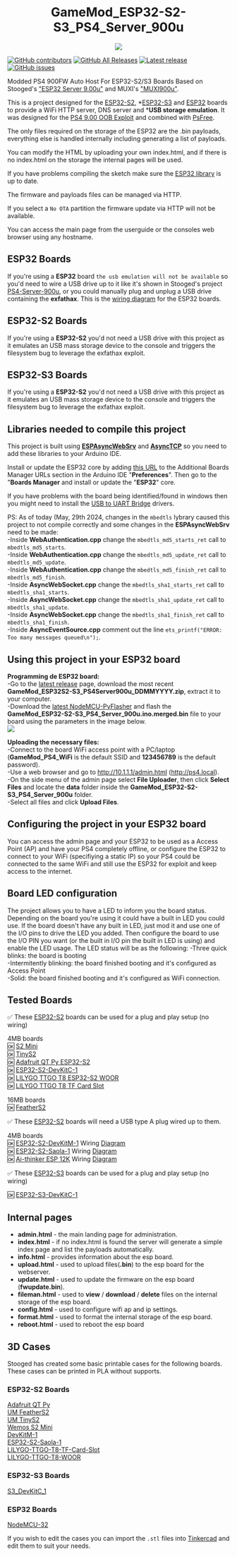 <h1 align="center">GameMod_ESP32-S2-S3_PS4_Server_900u</h1>

<div align="center">
<img src="./images/ps4serverlogo.png" alight-itens="center">
</div>

[![GitHub contributors](https://img.shields.io/github/contributors/gamemoddesignbr/GameMod_ESP32-S2-S3_PS4_Server_900u)](https://github.com/gamemoddesignbr/GameMod_ESP32-S2-S3_PS4_Server_900u/graphs/contributors)
[![GitHub All Releases](https://img.shields.io/github/downloads/gamemoddesignbr/GameMod_ESP32-S2-S3_PS4_Server_900u/total)](https://github.com/gamemoddesignbr/GameMod_ESP32-S2-S3_PS4_Server_900u/releases)
[![Latest release](https://img.shields.io/github/v/release/gamemoddesignbr/GameMod_ESP32-S2-S3_PS4_Server_900u)](https://github.com/gamemoddesignbr/GameMod_ESP32-S2-S3_PS4_Server_900u/releases)
[![GitHub issues](https://img.shields.io/github/issues/gamemoddesignbr/GameMod_ESP32-S2-S3_PS4_Server_900u)](https://github.com/gamemoddesignbr/GameMod_ESP32-S2-S3_PS4_Server_900u/issues)

Modded PS4 900FW Auto Host For ESP32-S2/S3 Boards Based on Stooged's ["ESP32 Server 9.00u"](https://github.com/stooged/ESP32-Server-900u) and MUXI's ["MUXI900u"](https://psxtools.de/forum/index.php?thread/89778-ps4-exploit-muxi900u-mit-usb-emulation-f%C3%BCr-esp32-s2-s3/).


This is a project designed for the [ESP32-S2](https://www.espressif.com/en/products/socs/esp32-s2), *[ESP32-S3](https://www.espressif.com/en/products/socs/esp32-s3) and [ESP32](https://www.espressif.com/en/products/socs/esp32) boards to provide a WiFi HTTP server, DNS server and *<b>USB storage emulation</b>.
It was designed for the [PS4 9.00 OOB Exploit](https://github.com/ChendoChap/pOOBs4) and combined with [PsFree](https://wololo.net/2023/12/04/psfree-webkit-exploit-for-ps4-6-00-to-9-60-and-ps5-1-00-to-5-50-quickhen-toolkit-announced).

The only files required on the storage of the ESP32 are the .bin payloads, everything else is handled internally including generating a list of payloads.

You can modify the HTML by uploading your own index.html, and if there is no index.html on the storage the internal pages will be used.

If you have problems compiling the sketch make sure the [ESP32 library](https://github.com/stooged/ESP32-Server-900u#libraries) is up to date.

The firmware and payloads files can be managed via HTTP.

If you select a `No OTA` partition the firmware update via HTTP will not be available.

You can access the main page from the userguide or the consoles web browser using any hostname.

 
## ESP32 Boards
If you're using a <b>ESP32</b> board `the usb emulation will not be available` so you'd need to wire a USB drive up to it like it's shown in Stooged's project [PS4-Server-900u](https://github.com/stooged/PS4-Server-900u), or you could manually plug and unplug a USB drive containing the <b>exfathax</b>.
This is the [wiring diagram](https://github.com/stooged/ESP32-Server-900u/blob/main/Images/esp32_diag.jpg) for the ESP32 boards.


## ESP32-S2 Boards
If you're using a <b>ESP32-S2</b> you'd not need a USB drive with this project as it emulates an USB mass storage device to the console and triggers the filesystem bug to leverage the exfathax exploit.


## ESP32-S3 Boards
If you're using a <b>ESP32-S2</b> you'd not need a USB drive with this project as it emulates an USB mass storage device to the console and triggers the filesystem bug to leverage the exfathax exploit.


## Libraries needed to compile this project
This project is built using [<b>ESPAsyncWebSrv</b>](https://github.com/me-no-dev/ESPAsyncWebServer) and [<b>AsyncTCP</b>](https://github.com/me-no-dev/AsyncTCP) so you need to add these libraries to your Arduino IDE.

Install or update the ESP32 core by adding [this URL](https://raw.githubusercontent.com/espressif/arduino-esp32/gh-pages/package_esp32_index.json) to the Additional Boards Manager URLs section in the Arduino IDE "<b>Preferences</b>".
Then go to the "<b>Boards Manager</b> and install or update the "<b>ESP32</b>" core.

If you have problems with the board being identified/found in windows then you might need to install the [USB to UART Bridge](https://www.silabs.com/developers/usb-to-uart-bridge-vcp-drivers) drivers.


PS: As of today (May, 29th 2024, changes in the `mbedtls` lybrary caused this project to not compile correctly and some changes in the <b>ESPAsyncWebSrv</b> need to be made:<br>
-Inside <b>WebAuthentication.cpp</b> change the `mbedtls_md5_starts_ret` call to `mbedtls_md5_starts`.<br>
-Inside <b>WebAuthentication.cpp</b> change the `mbedtls_md5_update_ret` call to `mbedtls_md5_update`.<br>
-Inside <b>WebAuthentication.cpp</b> change the `mbedtls_md5_finish_ret` call to `mbedtls_md5_finish`.<br>
-Inside <b>AsyncWebSocket.cpp</b> change the `mbedtls_sha1_starts_ret` call to `mbedtls_sha1_starts`.<br>
-Inside <b>AsyncWebSocket.cpp</b> change the `mbedtls_sha1_update_ret` call to `mbedtls_sha1_update`.<br>
-Inside <b>AsyncWebSocket.cpp</b> change the `mbedtls_sha1_finish_ret` call to `mbedtls_sha1_finish`.<br>
-Inside <b>AsyncEventSource.cpp</b> comment out the line `ets_printf("ERROR: Too many messages queued\n");`.


## Using this project in your ESP32 board
<b>Programming de ESP32 board:</b><br>
-Go to the [latest release](https://github.com/gamemoddesignbr/GameMod_ESP32-S2-S3_PS4_Server_900u/releases/latest) page, download the most recent <b>GameMod_ESP32S2-S3_PS4Server900u_DDMMYYYY.zip</b>, extract it to your computer.<br>
-Download the [latest NodeMCU-PyFlasher](https://github.com/marcelstoer/nodemcu-pyflasher/releases/latest) and flash the <b>GameMod_ESP32-S2-S3_PS4_Server_900u.ino.merged.bin</b> file to your board using the parameters in the image below.<br>
<img src=https://github.com/gamemoddesignbr/GameMod_ESP32-S2-S3_PS4_Server_900u/blob/main/images/nodemcu_pyflasher.png>


<b>Uploading the necessary files:</b><br>
-Connect to the board WiFi access point with a PC/laptop (<b>GameMod_PS4_WiFi</b> is the default SSID and <b>123456789</b> is the default password).<br>
-Use a web browser and go to http://10.1.1.1/admin.html (http://ps4.local).<br>
-On the side menu of the admin page select <b>File Uploader</b>, then click <b>Select Files</b> and locate the <b>data</b> folder inside the <b>GameMod_ESP32-S2-S3_PS4_Server_900u</b> folder.<br>
-Select all files and click <b>Upload Files</b>.


## Configuring the project in your ESP32 board
You can access the admin page and your ESP32 to be used as a Access Point (AP) and have your PS4 completely offline, or configure the ESP32 to connect to your WiFi (specifiying a static IP) so your PS4 could be connected to the same WiFi and still use the ESP32 for exploit and keep access to the internet.


## Board LED configuration
The project allows you to have a LED to inform you the board status.
Depending on the board you're using it could have a built in LED you could use. If the board doesn't have any built in LED, just mod it and use one of the I/O pins to drive the LED you added.
Then configure the board to use the I/O PIN you want (or the built in I/O pin the built in LED is using) and enable the LED usage.
The LED status will be as the following:
-Three quick blinks: the board is booting<br>
-Intermitently blinking: the board finished booting and it's configured as Access Point<br>
-Solid: the board finished booting and it's configured as WiFi connection.


## Tested Boards
:white_check_mark: These [ESP32-S2](https://www.espressif.com/en/products/socs/esp32-s2) boards can be used for a plug and play setup (no wiring)

4MB boards<br>
:ok: [S2 Mini](https://www.wemos.cc/en/latest/s2/s2_mini.html)<br>
:ok: [TinyS2](https://unexpectedmaker.com/tinys2)<br>
:ok: [Adafruit QT Py ESP32-S2](https://www.adafruit.com/product/5325)<br>
:ok: [ESP32-S2-DevKitC-1](https://docs.espressif.com/projects/esp-idf/en/latest/esp32s2/hw-reference/esp32s2/user-guide-s2-devkitc-1.html)<br>
:ok: [LILYGO TTGO T8 ESP32-S2 WOOR](http://www.lilygo.cn/prod_view.aspx?TypeId=50063&Id=1320&FId=t3:50063:3)<br>
:ok: [LILYGO TTGO T8 TF Card Slot](http://www.lilygo.cn/prod_view.aspx?TypeId=50063&Id=1300&FId=t3:50063:3)<br>

16MB boards<br>
:ok: [FeatherS2](https://feathers2.io/)

:white_check_mark: These [ESP32-S2](https://www.espressif.com/en/products/socs/esp32-s2) boards will need a USB type A plug wired up to them.<br>

4MB boards<br>
:ok: [ESP32-S2-DevKitM-1](https://docs.espressif.com/projects/esp-idf/en/latest/esp32s2/hw-reference/esp32s2/user-guide-devkitm-1-v1.html) Wiring [Diagram](https://github.com/stooged/ESP32-Server-900u/blob/main/Images/esp32-s2-devkitm-1.jpg)<br>
:ok: [ESP32-S2-Saola-1](https://docs.espressif.com/projects/esp-idf/en/latest/esp32s2/hw-reference/esp32s2/user-guide-saola-1-v1.2.html) Wiring [Diagram](https://github.com/stooged/ESP32-Server-900u/blob/main/Images/esp32-s2-saola-1.jpg)<br>
:ok: [Ai-thinker ESP 12K](https://docs.ai-thinker.com/en/12k_development_board_esp32-s2) Wiring [Diagram](https://github.com/stooged/ESP32-Server-900u/blob/main/Images/ai-thinker-esp12k.jpg)<br>

:white_check_mark: These [ESP32-S3](https://www.espressif.com/en/products/socs/esp32-s3) boards can be used for a plug and play setup (no wiring)

:ok: [ESP32-S3-DevKitC-1](https://docs.espressif.com/projects/esp-idf/en/latest/esp32s3/hw-reference/esp32s3/user-guide-devkitc-1.html)


## Internal pages
* <b>admin.html</b> - the main landing page for administration.
* <b>index.html</b> - if no index.html is found the server will generate a simple index page and list the payloads automatically.
* <b>info.html</b> - provides information about the esp board.
* <b>upload.html</b> - used to upload files(<b>.bin</b>) to the esp board for the webserver.
* <b>update.html</b> - used to update the firmware on the esp board (<b>fwupdate.bin</b>).
* <b>fileman.html</b> - used to <b>view</b> / <b>download</b> / <b>delete</b> files on the internal storage of the esp board.
* <b>config.html</b> - used to configure wifi ap and ip settings.
* <b>format.html</b> - used to format the internal storage of the esp board.
* <b>reboot.html</b> - used to reboot the esp board


## 3D Cases
Stooged has created some basic printable cases for the following boards.
These cases can be printed in PLA without supports.

### ESP32-S2 Boards
[Adafruit QT Py](https://github.com/stooged/ESP32-Server-900u/tree/main/3D_Printed_Cases/Adafruit_QT_Py)<br>
[UM FeatherS2](https://github.com/stooged/ESP32-Server-900u/tree/main/3D_Printed_Cases/UM_FeatherS2)<br>
[UM TinyS2](https://github.com/stooged/ESP32-Server-900u/tree/main/3D_Printed_Cases/UM_TinyS2)<br>
[Wemos S2 Mini](https://github.com/stooged/ESP32-Server-900u/tree/main/3D_Printed_Cases/Wemos_S2_Mini)<br>
[DevKitM-1](https://github.com/stooged/ESP32-Server-900u/tree/main/3D_Printed_Cases/DevKitM_1)<br>
[ESP32-S2-Saola-1](https://github.com/stooged/ESP32-Server-900u/tree/main/3D_Printed_Cases/ESP32_S2_Saola_1)<br>
[LILYGO-TTGO-T8-TF-Card-Slot](https://github.com/stooged/ESP32-Server-900u/tree/main/3D_Printed_Cases/LILYGO_TTGO_T8_TF_Card_Slot)<br>
[LILYGO-TTGO-T8-WOOR](https://github.com/stooged/ESP32-Server-900u/tree/main/3D_Printed_Cases/LILYGO_TTGO_T8_WOOR)<br>


### ESP32-S3 Boards
[S3_DevKitC_1](https://github.com/stooged/ESP32-Server-900u/tree/main/3D_Printed_Cases/S3_DevKitC_1)


### ESP32 Boards
[NodeMCU-32](https://github.com/stooged/ESP32-Server-900u/tree/main/3D_Printed_Cases/NodeMCU_32)

If you wish to edit the cases you can import the `.stl` files into [Tinkercad](https://www.tinkercad.com/) and edit them to suit your needs.